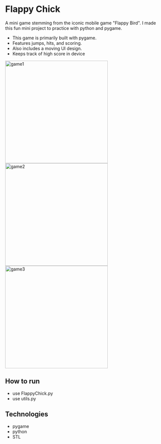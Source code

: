 # Flappy Chick

A mini game stemming from the iconic mobile game "Flappy Bird". I made this fun mini project to practice with python and pygame.
- This game is primarily built with pygame.
- Features jumps, hits, and scoring.
- Also includes a moving UI design.
- Keeps track of high score in device 

<img width="330" alt="game1" src="https://github.com/user-attachments/assets/676ccd0e-a192-4fb3-966a-cdf3852901ef" />

<img width="330" alt="game2" src="https://github.com/user-attachments/assets/5c9e2248-8ea6-4eb2-b815-f19e0079896a" />

<img width="330" alt="game3" src="https://github.com/user-attachments/assets/17532e53-222d-47fe-86f5-707f657a8c8c" />




## How to run
- use FlappyChick.py
- use utils.py

## Technologies 
- pygame
- python
- STL 
